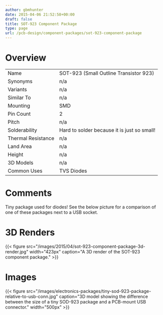 ```yaml
---
author: gbmhunter
date: 2015-04-06 21:52:58+00:00
draft: false
title: SOT-923 Component Package
type: page
url: /pcb-design/component-packages/sot-923-component-package
---
```


# Overview

<table>
<tbody >
<tr >

<td >Name
</td>

<td >SOT-923 (Small Outline Transistor 923)
</td>
</tr>
<tr >

<td >Synonyms
</td>

<td >n/a
</td>
</tr>
<tr >

<td >Variants
</td>

<td >n/a
</td>
</tr>
<tr >

<td >Similar To
</td>

<td >n/a
</td>
</tr>
<tr >

<td >Mounting
</td>

<td >SMD
</td>
</tr>
<tr >

<td >Pin Count
</td>

<td >2
</td>
</tr>
<tr >

<td >Pitch
</td>

<td >n/a
</td>
</tr>
<tr >

<td >Solderability
</td>

<td >Hard to solder because it is just so small!
</td>
</tr>
<tr >

<td >Thermal Resistance
</td>

<td >n/a
</td>
</tr>
<tr >

<td >Land Area
</td>

<td >n/a
</td>
</tr>
<tr >

<td >Height
</td>

<td >n/a
</td>
</tr>
<tr >

<td >3D Models
</td>

<td >n/a
</td>
</tr>
<tr >

<td >Common Uses
</td>

<td >TVS Diodes


</td>
</tr>
</tbody>
</table>

# Comments

Tiny package used for diodes! See the below picture for a comparison of one of these packages next to a USB socket.

# 3D Renders

{{< figure src="/images/2015/04/sot-923-component-package-3d-render.jpg" width="423px" caption="A 3D render of the SOT-923 component package."  >}}

# Images

{{< figure src="/images/electronics-packages/tiny-sod-923-package-relative-to-usb-conn.jpg" caption="3D model showing the difference between the size of a tiny SOD-923 package and a PCB-mount USB connector."  width="500px" >}}
